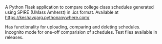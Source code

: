 A Python Flask application to compare college class schedules generated using SPIRE (UMass Amherst) in .ics format.
Available at https://keshavgarg.pythonanywhere.com/

Has functionality for uploading, comparing and deleting schedules.
Incognito mode for one-off comparision of schedules.
Test files available in releases.
